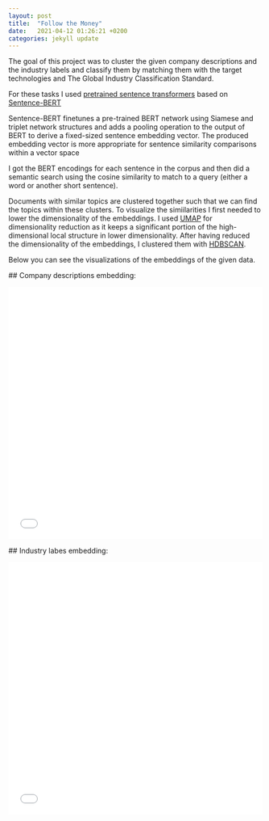 ```yaml
---
layout: post
title:  "Follow the Money"
date:   2021-04-12 01:26:21 +0200
categories: jekyll update
---
```

The goal of this project was to cluster the given company descriptions and the industry labels and classify them by matching them with the target technologies and The Global Industry Classification Standard.

For these tasks I used [pretrained sentence transformers](https://www.sbert.net/index.html) based on [Sentence-BERT](https://arxiv.org/pdf/1908.10084.pdf)

Sentence-BERT finetunes a pre-trained BERT network using Siamese and triplet network structures and adds a pooling operation to the output of BERT to derive a fixed-sized sentence embedding vector. The produced embedding vector is more appropriate for sentence similarity comparisons within a vector space

I got the BERT encodings for each sentence in the corpus and then did a semantic search using the cosine similarity to match to a query (either a word or another short sentence).

Documents with similar topics are clustered together such that we can find the topics within these clusters. To visualize the simiilarities I first needed to lower the dimensionality of the embeddings. I used [UMAP](https://umap-learn.readthedocs.io/en/latest/index.html) for dimensionality reduction as it keeps a significant portion of the high-dimensional local structure in lower dimensionality. After having reduced the dimensionality of the embeddings, I  clustered them  with [HDBSCAN](https://hdbscan.readthedocs.io/en/latest/index.html).

Below you can see the visualizations of the embeddings of the given data.

## Company descriptions embedding:

<iframe src="/assets/graphdesc.html" sandbox="allow-same-origin allow-scripts" width="100%" height="500" scrolling="no" seamless="seamless" frameborder="0"> </iframe>

## Industry labes embedding:

<iframe src="/assets/graphind.html"
sandbox="allow-same-origin allow-scripts"
width="100%"
height="500"
scrolling="no"
seamless="seamless"
frameborder="0">
</iframe>


